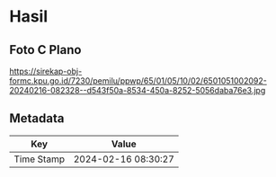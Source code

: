 # Hasil

## Foto C Plano

https://sirekap-obj-formc.kpu.go.id/7230/pemilu/ppwp/65/01/05/10/02/6501051002092-20240216-082328--d543f50a-8534-450a-8252-5056daba76e3.jpg


## Metadata

| Key        | Value               |
| ---------- | ------------------- |
| Time Stamp | 2024-02-16 08:30:27 |



